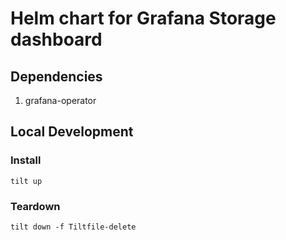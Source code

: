# Helm chart for Grafana Storage dashboard


## Dependencies

1. grafana-operator

## Local Development

### Install

```
tilt up
```

### Teardown

```
tilt down -f Tiltfile-delete
```